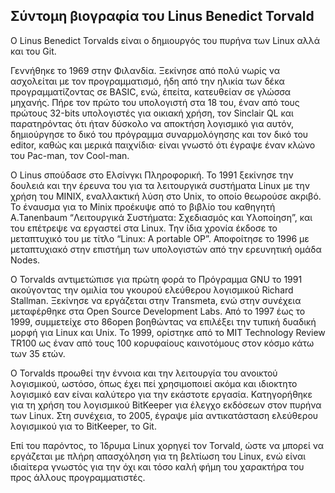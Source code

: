 ## Σύντομη βιογραφία του Linus Benedict Torvald

Ο Linus Benedict Torvalds είναι ο δημιουργός του πυρήνα των Linux αλλά και του Git.


Γεννήθηκε το 1969 στην Φιλανδία. Ξεκίνησε από πολύ νωρίς να ασχολείται με τον προγραμματισμό, ήδη από την ηλικία των δέκα 
προγραμματίζοντας σε BASIC, ενώ, έπείτα, κατευθείαν σε γλώσσα μηχανής. Πήρε τον πρώτο του υπολογιστή στα 18 του, έναν από τους πρώτους 32-bits
υπολογιστές για οικιακή χρήση, τον Sinclair QL και παρατηρόντας ότι ήταν δύσκολο να αποκτήση λογισμικό για αυτόν, δημιούργησε το δικό του
πρόγραμμα συναρμολόγησης και τον δικό του editor, καθώς και μερικά παιχνίδια·  είναι γνωστό ότι έγραψε έναν κλώνο του Pac-man, τον Cool-man.


O Linus σπούδασε στο Ελσίνγκι Πληροφορική.
Το 1991 ξεκίνησε την δουλειά και την έρευνα του για τα λειτουργικά συστήματα Linux με την χρήση του MINIX, εναλλακτική λύση στο Unix, το οποίο
θεωρούσε ακριβό. Το έναυσμα για το Minix προέκυψε από το βιβλίο του καθηγητή A.Tanenbaum “Λειτουργικά Συστήματα: Σχεδιασμός και Υλοποίηση”,
και του επέτρεψε να εργαστεί στα Linux. Την ίδια χρονία έκδοσε το μεταπτυχικό του με τίτλο “Linux: A portable OP”.  Αποφοίτησε το 1996 με
μεταπτυχιακό στην επιστήμη των υπολογιστών από την ερευνητική ομάδα Nodes.


Ο Torvalds αντιμετώπισε για πρώτη φορά το Πρόγραμμα GNU το 1991 ακούγοντας την ομιλία του γκουρού ελεύθερου λογισμικού Richard Stallman.
Ξεκίνησε να εργάζεται στην Transmeta, ενώ στην συνέχεια μεταφέρθηκε στα Open Source Development Labs. 
Από το 1997 έως το 1999, συμμετείχε στο 86open βοηθώντας να επιλέξει την τυπική δυαδική μορφή για Linux και Unix.
Το 1999, ορίστηκε από το MIT Technology Review TR100 ως έναν από τους 100 κορυφαίους καινοτόμους στον κόσμο κάτω των 35 ετών.


Ο Torvalds προωθεί την έννοια και την λειτουργία του ανοικτού λογισμικού, ωστόσο, όπως έχει πεί χρησιμοποιεί ακόμα και ιδιοκτητο 
λογισμικό εαν είναι καλύτερο για την εκάστοτε εργασία. Κατηγορήθηκε για τη χρήση του λογισμικού BitKeeper για έλεγχο εκδόσεων στον πυρήνα των
Linux. Στη συνέχεια, το 2005, έγραψε μία αντικατάσταση ελεύθερου λογισμικού για το BitKeeper, το Git. 


Επί του παρόντος, το Ίδρυμα Linux χορηγεί τον Torvald, ώστε να μπορεί να εργάζεται με πλήρη απασχόληση για τη βελτίωση του Linux,
ενώ είναι ιδιαίτερα γνωστός για την όχι και τόσο καλή φήμη του χαρακτήρα του προς άλλους προγραμματιστές.
